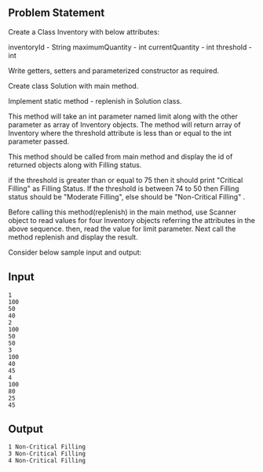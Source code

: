 ## Problem Statement

Create a Class Inventory with below attributes:

inventoryId - String
maximumQuantity - int
currentQuantity - int
threshold - int

Write getters, setters and parameterized constructor as required. 

Create class Solution with main method. 

Implement static method - replenish in Solution class.

This method will take an int parameter named limit along with the other parameter as array of Inventory objects. 
The method will return array of Inventory where the threshold attribute is less than or equal to the int parameter passed.

This method should be called from main method and display the id of returned objects along with Filling status.

if the threshold is greater than or equal to 75 then it should print "Critical Filling" as Filling Status. If the threshold is between 74 to 50 then Filling status should be "Moderate Filling", else should be "Non-Critical Filling" .

Before calling this method(replenish) in the main method, use Scanner object to read values for four Inventory objects referring the attributes in the above sequence. 
then, read the value for limit parameter. 
Next call the method replenish and display the result. 

Consider below sample input and output:

## Input
    1
    100
    50
    40
    2
    100
    50
    50
    3
    100
    40
    45
    4
    100
    80
    25
    45

## Output
    1 Non-Critical Filling
    3 Non-Critical Filling
    4 Non-Critical Filling
